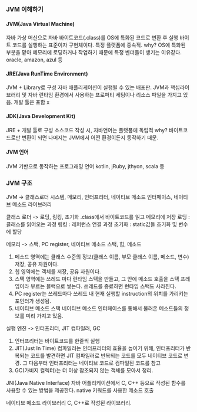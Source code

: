 ### JVM 이해하기

#### JVM(Java Virtual Machine)

자바 가상 머신으로 자바 바이트코드(.class)를 OS에 특화된 코드로 변환 후 실행
바이트 코드를 실행하는 표준이자 구현체이다.
특정 플랫폼에 종속적.
why? OS에 특화된 부분을 맡아 메모리에 로딩하거나 작업하기 때문에 특정 벤더들이 생기는 이유같다. oracle, amazon, azul 등

#### JRE(Java RunTime Environment)
JVM + Library로 구성
자바 애플리케이션이 실행될 수 있는 배포판.
JVM과 핵심라이브러리 및 자바 런타임 환경에서 사용하는 프로퍼티 세팅이나 리소스 파일을 가지고 있음.
개발 툴은 포함 x

#### JDK(Java Development Kit)
JRE + 개발 툴로 구성
소스코드 작성 시, 자바언어는 플랫폼에 독립적
why? 바이트코드로만 변환이 되면 나머지는 JVM에서 어떤 환경이든지 동작하기 때문.

#### JVM 언어
JVM 기반으로 동작하는 프로그래밍 언어
kotlin, jRuby, jthyon, scala 등

### JVM 구조

JVM -> 클래스로더 시스템, 메모리, 인터프리터, 네이티브 메소드 인터페이스, 네이티브 메소드 라이브러리


클래스 로더 -> 로딩, 링킹, 초기화
.class에서 바이트코드를 읽고 메모리에 저장
로딩 : 클래스를 읽어오는 과정
링킹 : 레퍼런스 연결 과정
초기화 : static값들 초기화 및 변수에 할당

메모리 -> 스택, PC register, 네이티브 메소드 스택, 힙, 메소드
1. 메소드 영역에는 클래스 수준의 정보(클래스 이름, 부모 클래스 이름, 메소드, 변수) 저장, 공유 자원이다.
2. 힙 영역에는 객체를 저장, 공유 자원이다.
3. 스택 영역에는 쓰레드 마다 런타임 스택을 만들고, 그 안에 메소드 호출을 스택 프레임이라 부르는 블럭으로 쌓는다. 쓰레드를 종료하면 런타임 스택도 사라진다.
4. PC register는 쓰레드마다 쓰레드 내 현재 실행할 instruction의 위치를 가리키는 포인터가 생성됨.
5. 네이티브 메소드 스택
네이티브 메소드 인터페이스를 통해서 불러온 메소드들의 정보를 미리 가지고 있음.

실행 엔진 -> 인터프리터, JIT 컴파일러, GC
1. 인터프리터는 바이트코드를 한줄씩 실행
2. JIT(Just In Time) 컴파일러는 인터프리터의 효율을 높이기 위해, 인터프리터가 반복되는 코드를 발견하면 JIT 컴파일러로 반복되는 코드를 모두 네이티브 코드로 변경. 그 다음부터 인터프리터는 네이티브 코드로 컴파일된 코드를 참고
3. GC(가비지 컬렉터)는 더 이상 참조되지 않는 객체를 모아서 정리.

JNI(Java Native Interface)
자바 어플리케이션에서 C, C++ 등으로 작성된 함수를 사용할 수 있는 방법을 제공한다.
native 키워드를 사용한 메소드 호출

네이티브 메소드 라이브러리
C, C++로 작성된 라이브러리.

